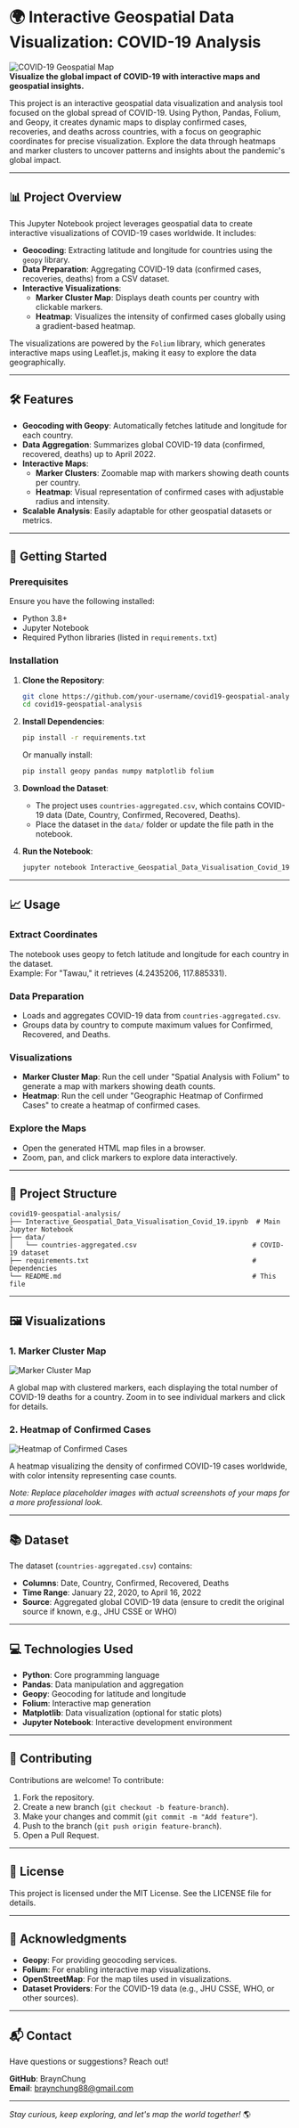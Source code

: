 # 🌍 Interactive Geospatial Data Visualization: COVID-19 Analysis

![COVID-19 Geospatial Map](https://img.shields.io/badge/Map-COVID--19%20Analysis-blueviolet?style=for-the-badge)  
**Visualize the global impact of COVID-19 with interactive maps and geospatial insights.**

This project is an interactive geospatial data visualization and analysis tool focused on the global spread of COVID-19. Using Python, Pandas, Folium, and Geopy, it creates dynamic maps to display confirmed cases, recoveries, and deaths across countries, with a focus on geographic coordinates for precise visualization. Explore the data through heatmaps and marker clusters to uncover patterns and insights about the pandemic's global impact.

---

## 📊 Project Overview

This Jupyter Notebook project leverages geospatial data to create interactive visualizations of COVID-19 cases worldwide. It includes:

- **Geocoding**: Extracting latitude and longitude for countries using the `geopy` library.
- **Data Preparation**: Aggregating COVID-19 data (confirmed cases, recoveries, deaths) from a CSV dataset.
- **Interactive Visualizations**:
  - **Marker Cluster Map**: Displays death counts per country with clickable markers.
  - **Heatmap**: Visualizes the intensity of confirmed cases globally using a gradient-based heatmap.

The visualizations are powered by the `Folium` library, which generates interactive maps using Leaflet.js, making it easy to explore the data geographically.

---

## 🛠️ Features

- **Geocoding with Geopy**: Automatically fetches latitude and longitude for each country.
- **Data Aggregation**: Summarizes global COVID-19 data (confirmed, recovered, deaths) up to April 2022.
- **Interactive Maps**:
  - **Marker Clusters**: Zoomable map with markers showing death counts per country.
  - **Heatmap**: Visual representation of confirmed cases with adjustable radius and intensity.
- **Scalable Analysis**: Easily adaptable for other geospatial datasets or metrics.

---

## 🚀 Getting Started

### Prerequisites
Ensure you have the following installed:
- Python 3.8+
- Jupyter Notebook
- Required Python libraries (listed in `requirements.txt`)

### Installation
1. **Clone the Repository**:
   ```bash
   git clone https://github.com/your-username/covid19-geospatial-analysis.git
   cd covid19-geospatial-analysis
   ```

2. **Install Dependencies**:
   ```bash
   pip install -r requirements.txt
   ```

   Or manually install:
   ```bash
   pip install geopy pandas numpy matplotlib folium
   ```

3. **Download the Dataset**:
   - The project uses `countries-aggregated.csv`, which contains COVID-19 data (Date, Country, Confirmed, Recovered, Deaths).
   - Place the dataset in the `data/` folder or update the file path in the notebook.

4. **Run the Notebook**:
   ```bash
   jupyter notebook Interactive_Geospatial_Data_Visualisation_Covid_19.ipynb
   ```

---

## 📈 Usage

### Extract Coordinates
The notebook uses geopy to fetch latitude and longitude for each country in the dataset.  
Example: For "Tawau," it retrieves (4.2435206, 117.885331).

### Data Preparation
- Loads and aggregates COVID-19 data from `countries-aggregated.csv`.
- Groups data by country to compute maximum values for Confirmed, Recovered, and Deaths.

### Visualizations
- **Marker Cluster Map**: Run the cell under "Spatial Analysis with Folium" to generate a map with markers showing death counts.
- **Heatmap**: Run the cell under "Geographic Heatmap of Confirmed Cases" to create a heatmap of confirmed cases.

### Explore the Maps
- Open the generated HTML map files in a browser.
- Zoom, pan, and click markers to explore data interactively.

---

## 📂 Project Structure
```
covid19-geospatial-analysis/
├── Interactive_Geospatial_Data_Visualisation_Covid_19.ipynb  # Main Jupyter Notebook
├── data/
│   └── countries-aggregated.csv                             # COVID-19 dataset
├── requirements.txt                                         # Dependencies
└── README.md                                                # This file
```

---

## 🖼️ Visualizations

### 1. Marker Cluster Map
![Marker Cluster Map](https://github.com/user-attachments/assets/ab33dc45-61f6-4136-92c9-6bec33909c0a)

A global map with clustered markers, each displaying the total number of COVID-19 deaths for a country. Zoom in to see individual markers and click for details.

### 2. Heatmap of Confirmed Cases
![Heatmap of Confirmed Cases](https://github.com/user-attachments/assets/f44125b9-273b-487c-9712-9c6cc45ab74b)

A heatmap visualizing the density of confirmed COVID-19 cases worldwide, with color intensity representing case counts.

*Note: Replace placeholder images with actual screenshots of your maps for a more professional look.*

---

## 📚 Dataset
The dataset (`countries-aggregated.csv`) contains:

- **Columns**: Date, Country, Confirmed, Recovered, Deaths
- **Time Range**: January 22, 2020, to April 16, 2022
- **Source**: Aggregated global COVID-19 data (ensure to credit the original source if known, e.g., JHU CSSE or WHO)

---

## 💻 Technologies Used

- **Python**: Core programming language
- **Pandas**: Data manipulation and aggregation
- **Geopy**: Geocoding for latitude and longitude
- **Folium**: Interactive map generation
- **Matplotlib**: Data visualization (optional for static plots)
- **Jupyter Notebook**: Interactive development environment

---

## 🤝 Contributing
Contributions are welcome! To contribute:

1. Fork the repository.
2. Create a new branch (`git checkout -b feature-branch`).
3. Make your changes and commit (`git commit -m "Add feature"`).
4. Push to the branch (`git push origin feature-branch`).
5. Open a Pull Request.

---

## 📜 License
This project is licensed under the MIT License. See the LICENSE file for details.

---

## 🌟 Acknowledgments

- **Geopy**: For providing geocoding services.
- **Folium**: For enabling interactive map visualizations.
- **OpenStreetMap**: For the map tiles used in visualizations.
- **Dataset Providers**: For the COVID-19 data (e.g., JHU CSSE, WHO, or other sources).

---

## 📬 Contact
Have questions or suggestions? Reach out!  

**GitHub**: BraynChung  
**Email**: braynchung88@gmail.com

---

*Stay curious, keep exploring, and let's map the world together!* 🌎
